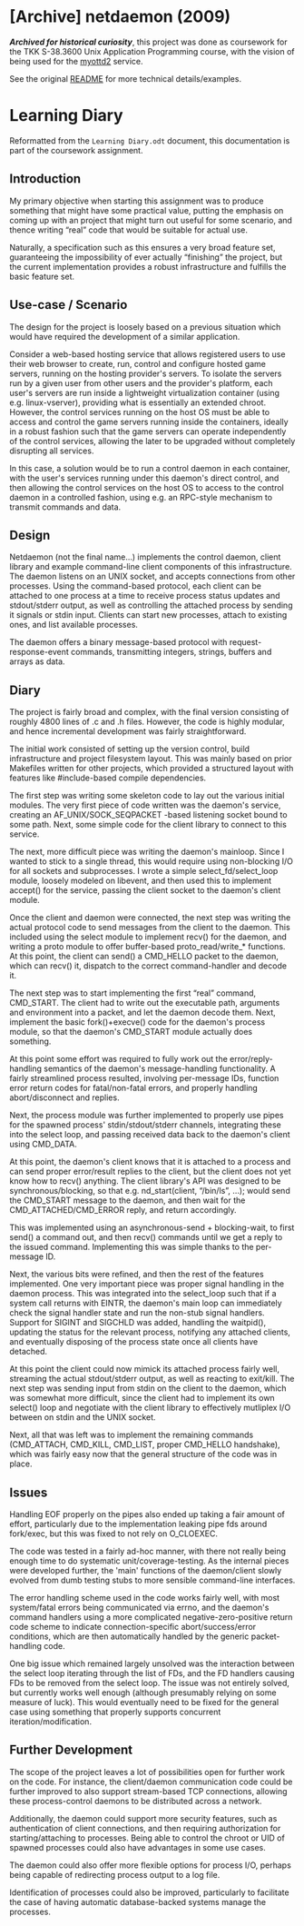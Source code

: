 # [Archive] netdaemon (2009)

***Archived for historical curiosity***, this project was done as coursework for the TKK S-38.3600 Unix Application Programming course, with the vision of being used for the [myottd2](https://github.com/SpComb/myottd2/) service.

See the original [README](README) for more technical details/examples.

# Learning Diary

Reformatted from the `Learning Diary.odt` document, this documentation is part of the coursework assignment.

## Introduction

My primary objective when starting this assignment was to produce something that might have some practical value, putting the emphasis on coming up with an project that might turn out useful for some scenario, and thence writing “real” code that would be suitable for actual use.

Naturally, a specification such as this ensures a very broad feature set, guaranteeing the impossibility of ever actually “finishing” the project, but the current implementation provides a robust infrastructure and fulfills the basic feature set.

## Use-case / Scenario

The design for the project is loosely based on a previous situation which would have required the development of a similar application.

Consider a web-based hosting service that allows registered users to use their web browser to create, run, control and configure hosted game servers, running on the hosting provider's servers. To isolate the servers run by a given user from other users and the provider's platform, each user's servers are run inside a lightweight virtualization container (using e.g. linux-vserver), providing what is essentially an extended chroot. However, the control services running on the host OS must be able to access and control the game servers running inside the containers, ideally in a robust fashion such that the game servers can operate independently of the control services, allowing the later to be upgraded without completely disrupting all services.

In this case, a solution would be to run a control daemon in each container, with the user's services running under this daemon's direct control, and then allowing the control services on the host OS to access to the control daemon in a controlled fashion, using e.g. an RPC-style mechanism to transmit commands and data.

## Design

Netdaemon (not the final name...) implements the control daemon, client library and example command-line client components of this infrastructure. The daemon  listens on an UNIX socket, and accepts connections from other processes. Using the command-based protocol, each client can be attached to one process at a time to receive process status updates and stdout/stderr output, as well as controlling the attached process by sending it signals or stdin input. Clients can start new processes, attach to existing ones, and list available processes.

The daemon offers a binary message-based protocol with request-response-event commands, transmitting integers, strings, buffers and arrays as data.

## Diary

The project is fairly broad and complex, with the final version consisting of roughly 4800 lines of .c and .h files. However, the code is highly modular, and hence incremental development was fairly straightforward.

The initial work consisted of setting up the version control, build infrastructure and project filesystem layout. This was mainly based on prior Makefiles written for other projects, which provided a structured layout with features like #include-based compile dependencies.

The first step was writing some skeleton code to lay out the various initial modules. The very first piece of code written was the daemon's service, creating an AF_UNIX/SOCK_SEQPACKET -based listening socket bound to some path. Next, some simple code for the client library to connect to this service.

The next, more difficult piece was writing the daemon's mainloop. Since I wanted to stick to a single thread, this would require using non-blocking I/O for all sockets and subprocesses. I wrote a simple select_fd/select_loop module, loosely modeled on libevent, and then used this to implement accept() for the service, passing the client socket to the daemon's client module.

Once the client and daemon were connected, the next step was writing the actual protocol code to send messages from the client to the daemon. This included using the select module to implement recv() for the daemon, and writing a proto module to offer buffer-based proto_read/write_* functions. At this point, the client can send() a CMD_HELLO packet to the daemon, which can recv() it, dispatch to the correct command-handler and decode it.

The next step was to start implementing the first “real” command, CMD_START. The client had to write out the executable path, arguments and environment into a packet, and let the daemon decode them. Next, implement the basic fork()+execve() code for the daemon's process module, so that the daemon's CMD_START module actually does something.

At this point some effort was required to fully work out the error/reply-handling semantics of the daemon's message-handling functionality. A fairly streamlined process resulted, involving per-message IDs, function error return codes for fatal/non-fatal errors, and properly handling abort/disconnect and replies.

Next, the process module was further implemented to properly use pipes for the spawned process' stdin/stdout/stderr channels, integrating these into the select loop, and passing received data back to the daemon's client using CMD_DATA.

At this point, the daemon's client knows that it is attached to a process and can send proper error/result replies to the client, but the client does not yet know how to recv() anything. The client library's API was designed to be synchronous/blocking, so that e.g. nd_start(client, “/bin/ls”, …); would send the CMD_START message to the daemon, and then wait for the CMD_ATTACHED/CMD_ERROR reply, and return accordingly.

This was implemented using an asynchronous-send + blocking-wait, to first send() a command out, and then recv() commands until we get a reply to the issued command. Implementing this was simple thanks to the per-message ID.

Next, the various bits were refined, and then the rest of the features implemented. One very important piece was proper signal handling in the daemon process. This was integrated into the select_loop such that if a system call returns with EINTR, the daemon's main loop can immediately check the signal handler state and run the non-stub signal handlers. Support for SIGINT and SIGCHLD was added, handling the waitpid(), updating the status for the relevant process, notifying any attached clients, and eventually disposing of the process state once all clients have detached.

At this point the client could now mimick its attached process fairly well, streaming the actual stdout/stderr output, as well as reacting to exit/kill. The next step was sending input from stdin on the client to the daemon, which was somewhat more difficult, since the client had to implement its own select() loop and negotiate with the client library to effectively mutliplex I/O between on stdin and the UNIX socket.

Next, all that was left was to implement the remaining commands (CMD_ATTACH, CMD_KILL, CMD_LIST, proper CMD_HELLO handshake), which was fairly easy now that the general structure of the code was in place.

## Issues

Handling EOF properly on the pipes also ended up taking a fair amount of effort, particularly due to the implementation leaking pipe fds around fork/exec, but this was fixed to not rely on O_CLOEXEC.

The code was tested in a fairly ad-hoc manner, with there not really being enough time to do systematic unit/coverage-testing. As the internal pieces were developed further, the 'main' functions of the daemon/client slowly evolved from dumb testing stubs to more sensible command-line interfaces.

The error handling scheme used in the code works fairly well, with most system/fatal errors being communicated via errno, and the daemon's command handlers using a more complicated negative-zero-positive return code scheme to indicate connection-specific abort/success/error conditions, which are then automatically handled by the generic packet-handling code.

One big issue which remained largely unsolved was the interaction between the select loop iterating through the list of FDs, and the FD handlers causing FDs to be removed from the select loop. The issue was not entirely solved, but currently works well enough (although presumably relying on some measure of luck). This would eventually need to be fixed for the general case using something that properly supports concurrent iteration/modification.

## Further Development
The scope of the project leaves a lot of possibilities open for further work on the code. For instance, the client/daemon communication code could be further improved to also support stream-based TCP connections, allowing these process-control daemons to be distributed across a network.

Additionally, the daemon could support more security features, such as authentication of client connections, and then requiring authorization for starting/attaching to processes. Being able to control the chroot or UID of spawned processes could also have advantages in some use cases.

The daemon could also offer more flexible options for process I/O, perhaps being capable of redirecting process output to a log file.

Identification of processes could also be improved, particularly to facilitate the case of having automatic database-backed systems manage the processes.
